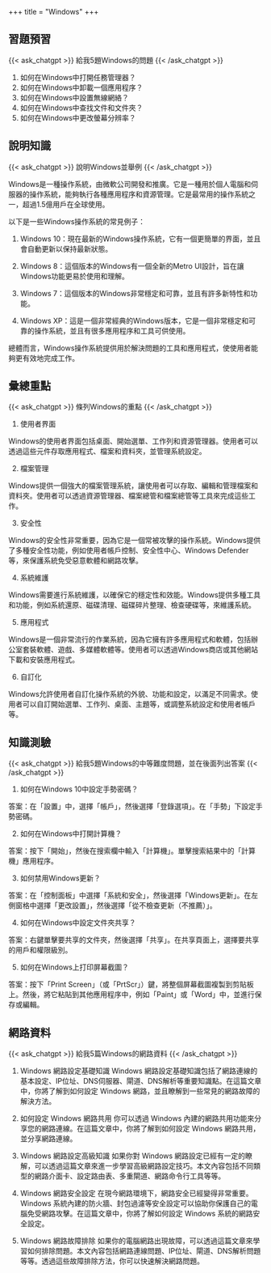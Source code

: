 +++
title = "Windows"
+++
## 習題預習
{{< ask_chatgpt >}}
給我5題Windows的問題
{{< /ask_chatgpt >}}



1. 如何在Windows中打開任務管理器？
2. 如何在Windows中卸載一個應用程序？
3. 如何在Windows中設置無線網絡？
4. 如何在Windows中查找文件和文件夾？
5. 如何在Windows中更改螢幕分辨率？   

## 說明知識
{{< ask_chatgpt >}}
說明Windows並舉例
{{< /ask_chatgpt >}}



Windows是一種操作系統，由微軟公司開發和推廣。它是一種用於個人電腦和伺服器的操作系統，能夠執行各種應用程序和資源管理。它是最常用的操作系統之一，超過1.5億用戶在全球使用。

以下是一些Windows操作系統的常見例子：

1. Windows 10：現在最新的Windows操作系統，它有一個更簡單的界面，並且會自動更新以保持最新狀態。

2. Windows 8：這個版本的Windows有一個全新的Metro UI設計，旨在讓Windows功能更易於使用和理解。

3. Windows 7：這個版本的Windows非常穩定和可靠，並且有許多新特性和功能。

4. Windows XP：這是一個非常經典的Windows版本，它是一個非常穩定和可靠的操作系統，並且有很多應用程序和工具可供使用。

總體而言，Windows操作系統提供用於解決問題的工具和應用程式，使使用者能夠更有效地完成工作。   

## 彙總重點
{{< ask_chatgpt >}}
條列Windows的重點
{{< /ask_chatgpt >}}



1. 使用者界面

Windows的使用者界面包括桌面、開始選單、工作列和資源管理器。使用者可以透過這些元件存取應用程式、檔案和資料夾，並管理系統設定。

2. 檔案管理

Windows提供一個強大的檔案管理系統，讓使用者可以存取、編輯和管理檔案和資料夾。使用者可以透過資源管理器、檔案總管和檔案總管等工具來完成這些工作。

3. 安全性

Windows的安全性非常重要，因為它是一個常被攻擊的操作系統。Windows提供了多種安全性功能，例如使用者帳戶控制、安全性中心、Windows Defender等，來保護系統免受惡意軟體和網路攻擊。

4. 系統維護

Windows需要進行系統維護，以確保它的穩定性和效能。Windows提供多種工具和功能，例如系統還原、磁碟清理、磁碟碎片整理、檢查硬碟等，來維護系統。

5. 應用程式

Windows是一個非常流行的作業系統，因為它擁有許多應用程式和軟體，包括辦公室套裝軟體、遊戲、多媒體軟體等。使用者可以透過Windows商店或其他網站下載和安裝應用程式。

6. 自訂化

Windows允許使用者自訂化操作系統的外貌、功能和設定，以滿足不同需求。使用者可以自訂開始選單、工作列、桌面、主題等，或調整系統設定和使用者帳戶等。   

## 知識測驗
{{< ask_chatgpt >}}
給我5題Windows的中等難度問題，並在後面列出答案
{{< /ask_chatgpt >}}



1. 如何在Windows 10中設定手勢密碼？

答案：在「設置」中，選擇「帳戶」，然後選擇「登錄選項」。在「手勢」下設定手勢密碼。

2. 如何在Windows中打開計算機？

答案：按下「開始」，然後在搜索欄中輸入「計算機」。單擊搜索結果中的「計算機」應用程序。

3. 如何禁用Windows更新？

答案：在「控制面板」中選擇「系統和安全」，然後選擇「Windows更新」。在左側窗格中選擇「更改設置」，然後選擇「從不檢查更新（不推薦）」。

4. 如何在Windows中設定文件夾共享？

答案：右鍵單擊要共享的文件夾，然後選擇「共享」。在共享頁面上，選擇要共享的用戶和權限級別。

5. 如何在Windows上打印屏幕截圖？

答案：按下「Print Screen」（或「PrtScr」）鍵，將整個屏幕截圖複製到剪貼板上。然後，將它粘貼到其他應用程序中，例如「Paint」或「Word」中，並進行保存或編輯。   

## 網路資料
{{< ask_chatgpt >}}
給我5篇Windows的網路資料
{{< /ask_chatgpt >}}



1. Windows 網路設定基礎知識
Windows 網路設定基礎知識包括了網路連線的基本設定、IP位址、DNS伺服器、閘道、DNS解析等重要知識點。在這篇文章中，你將了解到如何設定 Windows 網路，並且瞭解到一些常見的網路故障的解決方法。

2. 如何設定 Windows 網路共用
你可以透過 Windows 內建的網路共用功能來分享您的網路連線。在這篇文章中，你將了解到如何設定 Windows 網路共用，並分享網路連線。

3. Windows 網路設定高級知識
如果你對 Windows 網路設定已經有一定的瞭解，可以透過這篇文章來進一步學習高級網路設定技巧。本文內容包括不同類型的網路介面卡、設定路由表、多重閘道、網路命令行工具等等。

4. Windows 網路安全設定
在現今網路環境下，網路安全已經變得非常重要。Windows 系統內建的防火牆、封包過濾等安全設定可以協助你保護自己的電腦免受網路攻擊。在這篇文章中，你將了解如何設定 Windows 系統的網路安全設定。

5. Windows 網路故障排除
如果你的電腦網路出現故障，可以透過這篇文章來學習如何排除問題。本文內容包括網路連線問題、IP位址、閘道、DNS解析問題等等。透過這些故障排除方法，你可以快速解決網路問題。   

